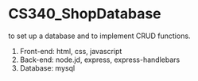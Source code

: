 # CS340_ShopDatabase
to set up a database and to implement CRUD functions.
1. Front-end: html, css, javascript
2. Back-end: node.jd, express, express-handlebars
3. Database: mysql
